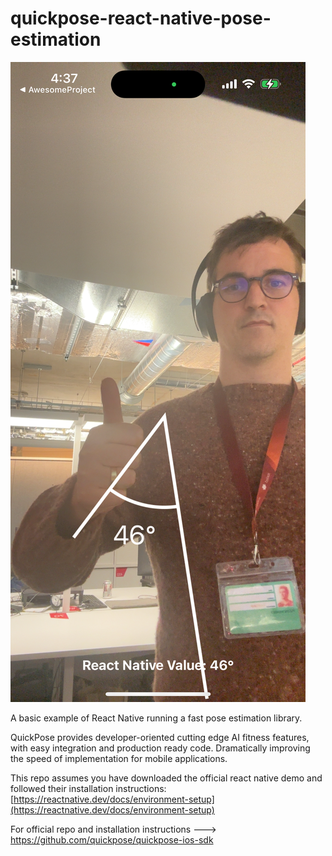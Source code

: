 # quickpose-react-native-pose-estimation

![](img/react-native-demo.png)


A basic example of React Native running a fast pose estimation library.

QuickPose provides developer-oriented cutting edge AI fitness features, with easy integration and production ready code. Dramatically improving the speed of implementation for mobile applications.

This repo assumes you have downloaded the official react native demo and followed their installation instructions: [https://reactnative.dev/docs/environment-setup](https://reactnative.dev/docs/environment-setup)

For official repo and installation instructions ---> [https://github.com/quickpose/quickpose-ios-sdk
](https://github.com/quickpose/quickpose-ios-sdk)

